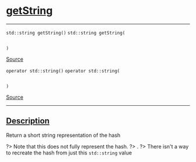 
<h1 id="get-string">
 <a href="#/api/hash_t/getString" class="anchor">
   <span>getString</span>
  </a>
</h1>

<div class="signature">

<hr>

  <div class="definition-container">
    <div class="definition">
      <code class="desktop-only"><span class="token keyword">std::string</span> getString()</code>
      <code class="mobile-only"><span class="token keyword">std::string</span> getString(
    
)</code>
      <div class="flex-spacing"></div>
      <a href="https://github.com/libocca/occa/blob/58bd0f1e/include/occa/utils/hash.hpp#L133" target="_blank">Source</a>
    </div>
    
  </div>

  <div class="definition-container">
    <div class="definition">
      <code class="desktop-only">operator std::string()</code>
      <code class="mobile-only">operator std::string(
    
)</code>
      <div class="flex-spacing"></div>
      <a href="https://github.com/libocca/occa/blob/58bd0f1e/include/occa/utils/hash.hpp#L138" target="_blank">Source</a>
    </div>
    
  </div>

  <hr>
</div>


<h2 id="description">
 <a href="#/api/hash_t/getString?id=description" class="anchor">
   <span>Description</span>
  </a>
</h2>

Return a short string representation of the hash

?> Note that this does not fully represent the hash.
?> .
?> There isn't a way to recreate the hash from just this `std::string` value
